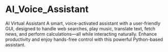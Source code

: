 # AI_Voice_Assistant
AI Virtual Assistant A smart, voice-activated assistant with a user-friendly GUI, designed to handle web searches, play music, translate text, fetch news, and perform calculations—all while interacting naturally. Enhance productivity and enjoy hands-free control with this powerful Python-based assistant.
